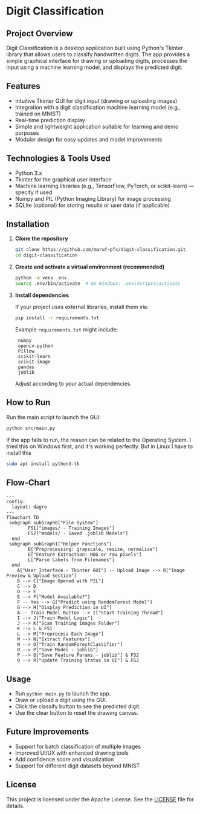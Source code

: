 # Digit Classification

## Project Overview

Digit Classification is a desktop application built using Python's Tkinter library that allows users to classify handwritten digits. The app provides a simple graphical interface for drawing or uploading digits, processes the input using a machine learning model, and displays the predicted digit.

## Features

- Intuitive Tkinter GUI for digit input (drawing or uploading images)
- Integration with a digit classification machine learning model (e.g., trained on MNIST)
- Real-time prediction display
- Simple and lightweight application suitable for learning and demo purposes
- Modular design for easy updates and model improvements

## Technologies & Tools Used

- Python 3.x
- Tkinter for the graphical user interface
- Machine learning libraries (e.g., TensorFlow, PyTorch, or scikit-learn) — specify if used
- Numpy and PIL (Python Imaging Library) for image processing
- SQLite (optional) for storing results or user data (if applicable)

## Installation

1. **Clone the repository**

   ```bash
   git clone https://github.com/maruf-pfc/digit-classification.git
   cd digit-classification
    ```

2. **Create and activate a virtual environment (recommended)**

   ```bash
   python -m venv .env
   source .env/bin/activate  # On Windows: .env\Scripts\activate
   ```

3. **Install dependencies**

   If your project uses external libraries, install them via:

   ```bash
   pip install -r requirements.txt
   ```

   Example `requirements.txt` might include:

   ```
    numpy
    opencv-python
    Pillow
    scikit-learn
    scikit-image
    pandas
    joblib
   ```

   Adjust according to your actual dependencies.

## How to Run

Run the main script to launch the GUI:

```bash
python src/main.py
```

If the app fails to run, the reason can be related to the Operating System. I tried this on Windows first, and it's working perfectly. But in Linux I have to install this

```bash
sudo apt install python3-tk
```

## Flow-Chart

```mermaid
---
config:
  layout: dagre
---
flowchart TD
 subgraph subGraph0["File System"]
        FS1["images/ - Training Images"]
        FS2["models/ - Saved .joblib Models"]
  end
 subgraph subGraph1["Helper Functions"]
        D["Preprocessing: grayscale, resize, normalize"]
        E["Feature Extraction: HOG or raw pixels"]
        L["Parse Labels from Filenames"]
  end
    A["User Interface - Tkinter GUI"] -- Upload Image --> B["Image Preview & Upload Section"]
    B --> C["Image Opened with PIL"]
    C --> D
    D --> E
    E --> F{"Model Available?"}
    F -- Yes --> G["Predict using RandomForest Model"]
    G --> H["Display Prediction in UI"]
    A -- Train Model Button --> I["Start Training Thread"]
    I --> J["Train Model Logic"]
    J --> K["Scan Training Images Folder"]
    K --> L & FS1
    L --> M["Preprocess Each Image"]
    M --> N["Extract Features"]
    N --> O["Train RandomForestClassifier"]
    O --> P["Save Model - joblib"]
    P --> Q["Save Feature Params - joblib"] & FS2
    Q --> R["Update Training Status in UI"] & FS2
```

## Usage

* Run `python main.py` to launch the app.
* Draw or upload a digit using the GUI.
* Click the classify button to see the predicted digit.
* Use the clear button to reset the drawing canvas.

## Future Improvements

* Support for batch classification of multiple images
* Improved UI/UX with enhanced drawing tools
* Add confidence score and visualization
* Support for different digit datasets beyond MNIST

## License

This project is licensed under the Apache License. See the [LICENSE](LICENSE) file for details.
